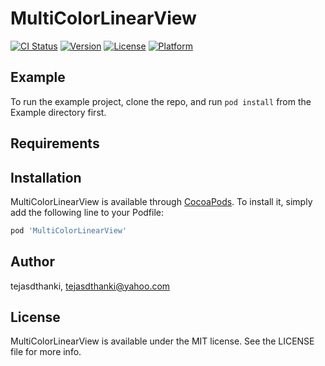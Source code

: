 # MultiColorLinearView

[![CI Status](https://img.shields.io/travis/tejasdthanki/MultiColorLinearView.svg?style=flat)](https://travis-ci.org/tejasdthanki/MultiColorLinearView)
[![Version](https://img.shields.io/cocoapods/v/MultiColorLinearView.svg?style=flat)](https://cocoapods.org/pods/MultiColorLinearView)
[![License](https://img.shields.io/cocoapods/l/MultiColorLinearView.svg?style=flat)](https://cocoapods.org/pods/MultiColorLinearView)
[![Platform](https://img.shields.io/cocoapods/p/MultiColorLinearView.svg?style=flat)](https://cocoapods.org/pods/MultiColorLinearView)

## Example

To run the example project, clone the repo, and run `pod install` from the Example directory first.

## Requirements

## Installation

MultiColorLinearView is available through [CocoaPods](https://cocoapods.org). To install
it, simply add the following line to your Podfile:

```ruby
pod 'MultiColorLinearView'
```

## Author

tejasdthanki, tejasdthanki@yahoo.com

## License

MultiColorLinearView is available under the MIT license. See the LICENSE file for more info.
